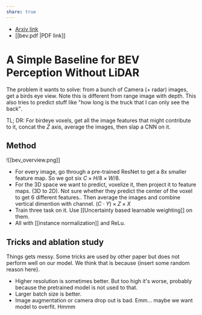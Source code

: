 ```yaml
---
share: true
---
```

- [Arxiv link](https://arxiv.org/abs/2206.07959)
- [[bev.pdf |PDF link]]

# A Simple Baseline for BEV Perception Without LiDAR

The problem it wants to solve: from a bunch of Camera (+ radar) images, get a birds eye view. Note this is different from range image with depth. This also tries to predict stuff like "how long is the truck that I can only see the back".

TL; DR: For birdeye voxels, get all the image features that might contribute to it, concat the $Z$ axis, average the images, then slap a CNN on it.

## Method

![[bev_overview.png]]
- For every image, go through a pre-trained ResNet to get a 8x smaller feature map. So we got six $C \times  H /8 \times  W /8$. 
- For the 3D space we want to predict, voxelize it, then project it to feature maps. (3D to 2D). Not sure whether they predict the center of the voxel to get 6 different features.. Then average the images and combine vertical dimention with channel. $(C \cdot Y) \times Z \times X$
- Train three task on it. Use [[Uncertainty based learnable weighting]] on them. 
- All with [[instance normalization]] and ReLu.

## Tricks and ablation study

Things gets messy. Some tricks are used by other paper but does not perform well on our model. We think that is because {insert some random reason here}. 
- Higher resolution is sometimes better. But too high it's worse, probably because the pretrained model is not used to that.
- Larger batch size is better.
- Image augmentation or camera drop out is bad. Emm... maybe we want model to overfit. Hmmm